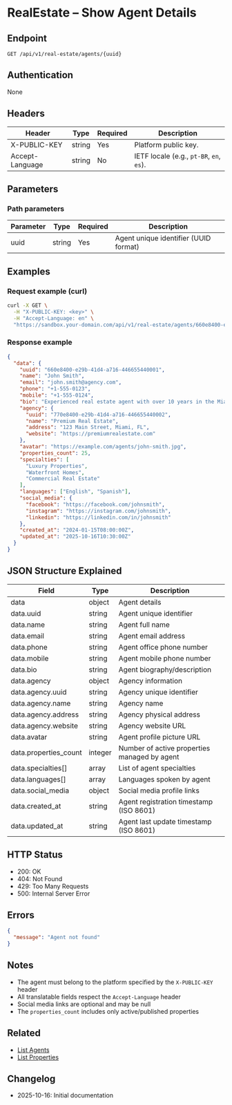 # RealEstate – Show Agent Details

## Endpoint

```
GET /api/v1/real-estate/agents/{uuid}
```

## Authentication

None

## Headers

| Header           | Type   | Required | Description |
| ---------------- | ------ | -------- | ----------- |
| X-PUBLIC-KEY     | string | Yes      | Platform public key. |
| Accept-Language  | string | No       | IETF locale (e.g., `pt-BR`, `en`, `es`). |

## Parameters

### Path parameters

| Parameter | Type   | Required | Description |
| --------- | ------ | -------- | ----------- |
| uuid      | string | Yes      | Agent unique identifier (UUID format) |

## Examples

### Request example (curl)

```bash
curl -X GET \
  -H "X-PUBLIC-KEY: <key>" \
  -H "Accept-Language: en" \
  "https://sandbox.your-domain.com/api/v1/real-estate/agents/660e8400-e29b-41d4-a716-446655440001"
```

### Response example

```json
{
  "data": {
    "uuid": "660e8400-e29b-41d4-a716-446655440001",
    "name": "John Smith",
    "email": "john.smith@agency.com",
    "phone": "+1-555-0123",
    "mobile": "+1-555-0124",
    "bio": "Experienced real estate agent with over 10 years in the Miami market. Specializing in luxury properties and waterfront homes.",
    "agency": {
      "uuid": "770e8400-e29b-41d4-a716-446655440002",
      "name": "Premium Real Estate",
      "address": "123 Main Street, Miami, FL",
      "website": "https://premiumrealestate.com"
    },
    "avatar": "https://example.com/agents/john-smith.jpg",
    "properties_count": 25,
    "specialties": [
      "Luxury Properties",
      "Waterfront Homes",
      "Commercial Real Estate"
    ],
    "languages": ["English", "Spanish"],
    "social_media": {
      "facebook": "https://facebook.com/johnsmith",
      "instagram": "https://instagram.com/johnsmith",
      "linkedin": "https://linkedin.com/in/johnsmith"
    },
    "created_at": "2024-01-15T08:00:00Z",
    "updated_at": "2025-10-16T10:30:00Z"
  }
}
```

## JSON Structure Explained

| Field       | Type    | Description |
| ----------- | ------- | ----------- |
| data | object | Agent details |
| data.uuid | string | Agent unique identifier |
| data.name | string | Agent full name |
| data.email | string | Agent email address |
| data.phone | string | Agent office phone number |
| data.mobile | string | Agent mobile phone number |
| data.bio | string | Agent biography/description |
| data.agency | object | Agency information |
| data.agency.uuid | string | Agency unique identifier |
| data.agency.name | string | Agency name |
| data.agency.address | string | Agency physical address |
| data.agency.website | string | Agency website URL |
| data.avatar | string | Agent profile picture URL |
| data.properties_count | integer | Number of active properties managed by agent |
| data.specialties[] | array | List of agent specialties |
| data.languages[] | array | Languages spoken by agent |
| data.social_media | object | Social media profile links |
| data.created_at | string | Agent registration timestamp (ISO 8601) |
| data.updated_at | string | Agent last update timestamp (ISO 8601) |

## HTTP Status

- 200: OK
- 404: Not Found
- 429: Too Many Requests
- 500: Internal Server Error

## Errors

```json
{
  "message": "Agent not found"
}
```

## Notes

- The agent must belong to the platform specified by the `X-PUBLIC-KEY` header
- All translatable fields respect the `Accept-Language` header
- Social media links are optional and may be null
- The `properties_count` includes only active/published properties

## Related

- [List Agents](AgentIndex.md)
- [List Properties](PropertyIndex.md)

## Changelog

- 2025-10-16: Initial documentation

